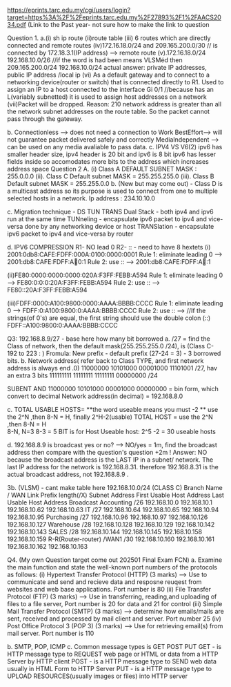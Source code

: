 https://eprints.tarc.edu.my/cgi/users/login?target=https%3A%2F%2Feprints.tarc.edu.my%2F27893%2F1%2FAACS2034.pdf
(Link to the Past year- not sure how to make the link to question

Question 1.
a.(i) sh ip route
(ii)route table
(iii) 6 routes which are directly connected and remote routes
(iv)172.16.18.0/24 and 209.165.200.0/30 // is connected by 172.18.3.1(IP address)  --> remote route
(v).172.16.18.0/24  192.168.10.0/26 //if the word is had been means VLSMéd then 209.165.200.0/24 192.168.10.0/24
actual answer: private IP addresses, public IP address /local ip 
(vi) As a default gateway and to connect to a networking device(router or switch) that is connected directly to R1. Used to assign an IP to a host connected to the interface Gi 0/1   //because has an L(variably subnetted) it is used to assign host addresses on a network 
(vii)Packet will be dropped. Reason: 210 network address is greater than all the network subnet addresses on the route table. So the packet cannot pass through the gateway.

b.  Connectionless --> does not need a connection to Work
    BestEffort--> will not guarantee packet delivered safely and correctly
    MediaIndependent --> can be used on any media avaliable to pass data. 
c. IPV4 VS V6(2)
 ipv6 has smaller header size, ipv4 header is 20 bit and ipv6 is 8 bit
 ipv6 has lesser fields inside so accomodates more bits to the address which increases address space
Question 2
A.
(i) Class A  DEFAULT SUBNET MASK : 255.0.0.0 (ii). Class C Default subnet MASK = 255.255.255.0 (iii). Class B Default subnet MASK = 255.255.0.0
b. (New but may come out) - Class D is a multicast address so its purpose is used to connect from one to multiple selected hosts in a network. Ip address : 234.10.10.0

c. Migration technique - DS TUN TRANS
Dual Stack - both ipv4 and ipv6 run at the same time 
TUNneling - encapsulate ipv6 packet to ipv4 and vice-versa done by any networking device or host 
TRANSlation - encapsulate ipv6 packet to ipv4 and vice-versa by router

d. IPV6 COMPRESSION R1- NO lead 0 R2- ::  - need to have 8 hextets
(i) 2001:0db8:CAFE:FDFF:000A:0100:0000:0001
Rule 1: eliminate leading 0 --> 2001:db8:CAFE:FDFF:A:100:0:1
Rule 2: use :: --> 2001:db8:CAFE:FDFF:A:100::1

(ii)FE80:0000:0000:0000:020A:F3FF:FEBB:A594 
Rule 1: eliminate leading 0 --> FE80:0:0:0:20A:F3FF:FEBB:A594
Rule 2: use :: --> FE80::20A:F3FF:FEBB:A594

(iii)FDFF:0000:A100:9800:0000:AAAA:BBBB:CCCC 
Rule 1: eliminate leading 0 --> FDFF:0:A100:9800:0:AAAA:BBBB:CCCC
Rule 2: use :: --> //If the strings(of 0's) are equal, the first string should use the double colon (::)
FDFF::A100:9800:0:AAAA:BBBB:CCCC 

Q3:  192.168.8.9/27 - base here how many bit borrowed
a. /27 = find the Class of network, then the default mask(255.255.255.0 /24), is (Class C- 192 to 223 : 
)    Fromula: New prefix - default prefix    (27-24 = 3)  - 3 borrowed bits. 
b. Network address( refer back to Class TYPE, and first network address is always end .0)
11000000   10101000  00001000   11101001 /27, hav an extra 3 bits 
111111111  11111111  11111111   00000000 /24

SUBENT AND 11000000 10101000 00001000  00000000 = bin form, which convert to decimal
Network address(in decimal) = 192.168.8.0 

c. TOTAL USABLE HOSTS= **the word useable means you must -2 ** use the 2^N ,then 8-N = H, finally 2^H-2(usable) 
TOTAL HOST = use the 2^N ,then 8-N = H  
8-N, N=3 8-3 = 5 BIT is for Host   Useable host: 2^5 -2 = 30 useable hosts

d. 192.168.8.9 is broadcast yes or no? --> NO/yes = 1m, find the broadcast address then compare with the question's question +2m ! 
Answer:  NO because the broadcast address is the LAST IP in a subnet/ network. The last IP address for the network is 192.168.8.31. therefore 192.168.8.31 is the actual broadcast address, not 192.168.8.9 . 

3b. (VLSM) - cant make table here 
192.168.10.0/24 (CLASS C) 
Branch Name / WAN Link
Prefix length(/X)
Subnet Address
First Usable Host Address
Last Usable Host Address
Broadcast
Accounting
/26
192.168.10.0
192.168.10.1
192.168.10.62
192.168.10.63
IT
/27
192.168.10.64
192.168.10.65
192.168.10.94
192.168.10.95
Purchasing
/27
192.168.10.96
192.168.10.97
192.168.10.126
192.168.10.127
Warehouse
/28
192.168.10.128
192.168.10.129
192.168.10.142
192.168.10.143
SALES
/28
192.168.10.144
192.168.10.145
192.168.10.158
192.168.10.159
R-R(Router-router) /WAN1
/30
192.168.10.160
192.168.10.161
192.168.10.162
192.168.10.163

Q4. (My own Question target come out 202501 Final Exam FCN)
a. Examine the main function and state the well-known port numbers of the protocols as follows: 
(i) 
Hypertext Transfer Protocol (HTTP) 
(3 marks)    --> Use to communicate and send and recieve data and resposne reuqest from websites and web base applications. Port number is 80
(ii) 
File Transfer Protocol (FTP) 
(3 marks)  --> Use in transferring, reading,and uploading of files to a file server, Port number is 20 for data and 21 for control 
(iii) 
Simple Mail Transfer Protocol (SMTP) 
(3 marks)  -->  determine how emails/mails are sent, received and processed by mail client and server. Port number 25
(iv) 
Post Office Protocol 3 (POP 3) 
(3 marks)  --> Use for retrieving email(s) from mail server. Port number is 110 

b. SMTP, POP, ICMP
c. Common message types is GET POST PUT 
GET - is HTTP message type to REQUEST web page or HTML or data from a HTTP Server by HTTP client
POST - is a HTTP message type to SEND web data usually in HTML Form to HTTP Server
PUT - is a HTTP message type to UPLOAD RESOURCES(usually images or files) into HTTP  server

